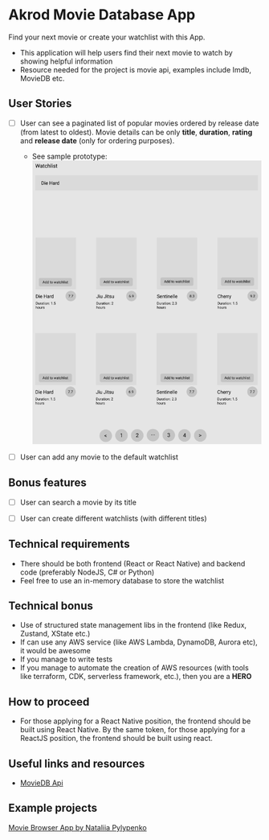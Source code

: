 # Akrod Movie Database App

Find your next movie or create your watchlist with this App.

-   This application will help users find their next movie to watch by showing helpful information
-   Resource needed for the project is movie api, examples include Imdb, MovieDB etc.

## User Stories

-   [ ] User can see a paginated list of popular movies ordered by release date (from latest to oldest). Movie details can be only **title**, **duration**, **rating** and **release date** (only for ordering purposes).
    - See sample prototype:
    ![Movie app sketch](./movie_app_sketch.png)

-   [ ] User can add any movie to the default watchlist

## Bonus features

-   [ ] User can search a movie by its title
-   [ ] User can create different watchlists (with different titles)


## Technical requirements
- There should be both frontend (React or React Native) and backend code (preferably NodeJS, C# or Python)
- Feel free to use an in-memory database to store the watchlist

## Technical bonus
- Use of structured state management libs in the frontend (like Redux, Zustand, XState etc.)
- If can use any AWS service (like AWS Lambda, DynamoDB, Aurora etc), it would be awesome
- If you manage to write tests
- If you manage to automate the creation of AWS resources (with tools like terraform, CDK, serverless framework, etc.), then you are a **HERO**

## How to proceed
- For those applying for a React Native position, the frontend should be built using React Native. By the same token, for those applying for a ReactJS position, the frontend should be built using react.

## Useful links and resources

-   [MovieDB Api](https://developers.themoviedb.org/3)

## Example projects

[Movie Browser App by Nataliia Pylypenko](https://api-cinema-10d15.firebaseapp.com/)